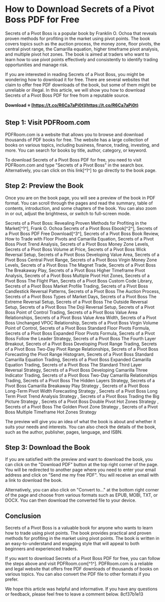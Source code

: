 # How to Download Secrets of a Pivot Boss PDF for Free
 
Secrets of a Pivot Boss is a popular book by Franklin O. Ochoa that reveals proven methods for profiting in the market using pivot points. The book covers topics such as the auction process, the money zone, floor pivots, the central pivot range, the Camarilla equation, higher timeframe pivot analysis, and multiple pivot hot zones. The book is aimed at traders who want to learn how to use pivot points effectively and consistently to identify trading opportunities and manage risk.
 
If you are interested in reading Secrets of a Pivot Boss, you might be wondering how to download it for free. There are several websites that claim to offer free PDF downloads of the book, but some of them might be unreliable or illegal. In this article, we will show you how to download Secrets of a Pivot Boss PDF for free from a reputable source.
 
**Download ⭐ [https://t.co/R6Ca7aPi0t](https://t.co/R6Ca7aPi0t)**


 
## Step 1: Visit PDFRoom.com
 
PDFRoom.com is a website that allows you to browse and download thousands of PDF books for free. The website has a large collection of books on various topics, including business, finance, trading, investing, and more. You can search for books by title, author, category, or keyword.
 
To download Secrets of a Pivot Boss PDF for free, you need to visit PDFRoom.com and type "Secrets of a Pivot Boss" in the search box. Alternatively, you can click on this link[^1^] to go directly to the book page.
 
## Step 2: Preview the Book
 
Once you are on the book page, you will see a preview of the book in PDF format. You can scroll through the pages and read the summary, table of contents, introduction, and some chapters of the book. You can also zoom in or out, adjust the brightness, or switch to full-screen mode.
 
Secrets of a Pivot Boss: Revealing Proven Methods for Profiting in the Market[^1^],  Frank O. Ochoa Secrets of a Pivot Boss Ebook[^2^],  Secrets of a Pivot Boss PDF Free Download[^3^],  Secrets of a Pivot Boss Book Review,  How to Trade with Floor Pivots and Camarilla Equation,  Secrets of a Pivot Boss Pivot Trend Analysis,  Secrets of a Pivot Boss Money Zone Levels,  Secrets of a Pivot Boss Volume at Price,  Secrets of a Pivot Boss Wick Reversal Setup,  Secrets of a Pivot Boss Developing Value Area,  Secrets of a Pivot Boss Central Pivot Range,  Secrets of a Pivot Boss Virgin Money Zone Levels,  Secrets of a Pivot Boss The Magnet Trade,  Secrets of a Pivot Boss The Breakaway Play,  Secrets of a Pivot Boss Higher Timeframe Pivot Analysis,  Secrets of a Pivot Boss Multiple Pivot Hot Zones,  Secrets of a Pivot Boss The Flight Plan,  Secrets of a Pivot Boss Custom Code Library,  Secrets of a Pivot Boss Market Profile Trading,  Secrets of a Pivot Boss Candlestick Reversal Patterns,  Secrets of a Pivot Boss The Auction Process,  Secrets of a Pivot Boss Types of Market Days,  Secrets of a Pivot Boss The Extreme Reversal Setup,  Secrets of a Pivot Boss The Outside Reversal Setup,  Secrets of a Pivot Boss The Doji Reversal Setup,  Secrets of a Pivot Boss Point of Control Trading,  Secrets of a Pivot Boss Value Area Relationships,  Secrets of a Pivot Boss Value Area Width,  Secrets of a Pivot Boss Unchanged VPOC Relationship,  Secrets of a Pivot Boss Virgin Volume Point of Control,  Secrets of a Pivot Boss Standard Floor Pivots Formula,  Secrets of a Pivot Boss Expanded Floor Pivots Formula,  Secrets of a Pivot Boss Follow the Leader Strategy,  Secrets of a Pivot Boss The Fourth Layer Breakout,  Secrets of a Pivot Boss Developing Pivot Range Trading,  Secrets of a Pivot Boss Two-Day Pivot Range Relationships,  Secrets of a Pivot Boss Forecasting the Pivot Range Histogram,  Secrets of a Pivot Boss Standard Camarilla Equation Trading,  Secrets of a Pivot Boss Expanded Camarilla Equation Trading,  Secrets of a Pivot Boss The Standard Third Layer Reversal Strategy,  Secrets of a Pivot Boss Developing Camarilla Three Indicator Trading,  Secrets of a Pivot Boss Two-Day Camarilla Relationships Trading,  Secrets of a Pivot Boss The Hidden Layers Strategy,  Secrets of a Pivot Boss Camarilla Breakaway Play Strategy ,  Secrets of a Pivot Boss Long-Term Pivot Width Forecasting Strategy ,  Secrets of a Pivot Boss Long Term Pivot Trend Analysis Strategy ,  Secrets of a Pivot Boss Trading the Big Picture Strategy ,  Secrets of a Pivot Boss Double Pivot Hot Zones Strategy ,  Secrets of a Pivot Boss The Golden Pivot Zone Strategy ,  Secrets of a Pivot Boss Multiple Timeframe Hot Zones Strategy
 
The preview will give you an idea of what the book is about and whether it suits your needs and interests. You can also check the details of the book, such as the author, publisher, pages, language, and ISBN.
 
## Step 3: Download the Book
 
If you are satisfied with the preview and want to download the book, you can click on the "Download PDF" button at the top right corner of the page. You will be redirected to another page where you need to enter your email address and click on "Send me my free PDF". You will receive an email with a link to download the book.
 
Alternatively, you can also click on "Convert to..." at the bottom right corner of the page and choose from various formats such as EPUB, MOBI, TXT, or DOCX. You can then download the converted file to your device.
 
## Conclusion
 
Secrets of a Pivot Boss is a valuable book for anyone who wants to learn how to trade using pivot points. The book provides practical and proven methods for profiting in the market using pivot points. The book is written in an easy-to-understand and engaging style that will appeal to both beginners and experienced traders.
 
If you want to download Secrets of a Pivot Boss PDF for free, you can follow the steps above and visit PDFRoom.com[^1^]. PDFRoom.com is a reliable and legal website that offers free PDF downloads of thousands of books on various topics. You can also convert the PDF file to other formats if you prefer.
 
We hope this article was helpful and informative. If you have any questions or feedback, please feel free to leave a comment below.
 8cf37b1e13
 
